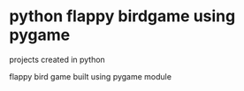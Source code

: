 # python flappy birdgame using pygame
projects created in python




flappy bird game built using pygame module
